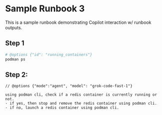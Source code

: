 # Sample Runbook 3

This is a sample runbook demonstrating Copilot interaction w/ runbook outputs.

## Step 1

```bash
# @options {"id": "running_containers"}
podman ps
```

## Step 2: 

```copilot
// @options {"mode":"agent", "model": "grok-code-fast-1"}

using podman cli, check if a redis container is currently running or not.
- if yes, then stop and remove the redis container using podman cli.
- if no, launch a redis container using podman cli.
```

